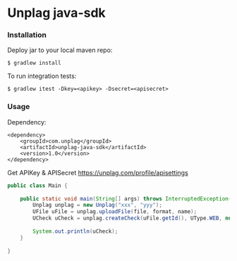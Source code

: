 # Unplag java-sdk

### Installation
Deploy jar to your local maven repo:
```
$ gradlew install
```


To run integration tests:
```
$ gradlew itest -Dkey=<apikey> -Dsecret=<apisecret>
```

### Usage

Dependency: 
```
<dependency>
    <groupId>com.unplag</groupId>
    <artifactId>unplag-java-sdk</artifactId>
    <version>1.0</version>
</dependency>
```

Get APIKey & APISecret https://unplag.com/profile/apisettings

```java
public class Main {
    
	public static void main(String[] args) throws InterruptedException{
        Unplag unplag = new Unplag("xxx", "yyy");
        UFile uFile = unplag.uploadFile(file, format, name);
        UCheck uCheck = unplag.createCheck(uFile.getId(), UType.WEB, null, null, null);
        
        System.out.println(uCheck);
    }
    
}
```


